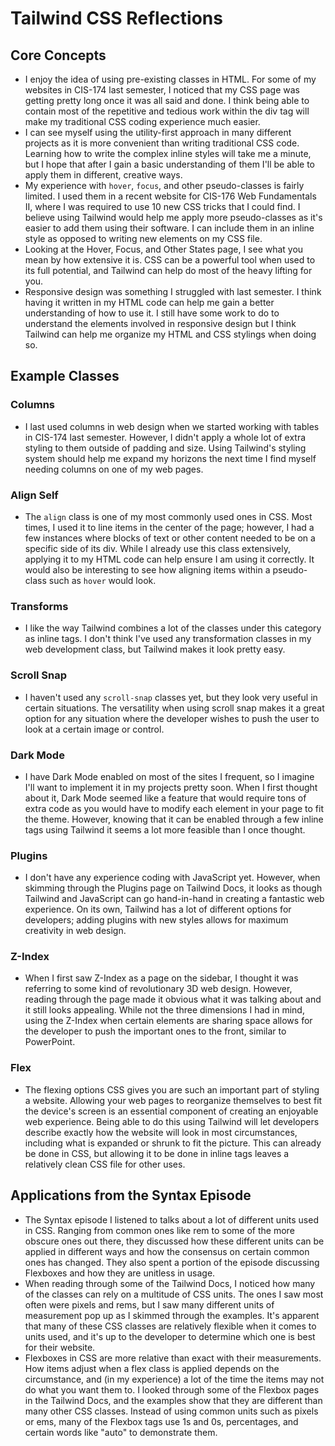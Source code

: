 # Tailwind CSS Reflections

## Core Concepts

* I enjoy the idea of using pre-existing classes in HTML. For some of my websites in CIS-174 last semester, I noticed that my CSS page was getting pretty long once it was all said and done. I think being able to
  contain most of the repetitive and tedious work within the div tag will make my traditional CSS coding experience much easier.
* I can see myself using the utility-first approach in many different projects as it is more convenient than writing traditional CSS code. Learning how to write the complex inline styles will take me a minute,
  but I hope that after I gain a basic understanding of them I'll be able to apply them in different, creative ways.
* My experience with `hover`, `focus`, and other pseudo-classes is fairly limited. I used them in a recent website for CIS-176 Web Fundamentals II, where I was required to use 10 new CSS tricks that I could find.
  I believe using Tailwind would help me apply more pseudo-classes as it's easier to add them using their software. I can include them in an inline style as opposed to writing new elements on my CSS file.
* Looking at the Hover, Focus, and Other States page, I see what you mean by how extensive it is. CSS can be a powerful tool when used to its full potential, and Tailwind can help do most of the heavy lifting for you.
* Responsive design was something I struggled with last semester. I think having it written in my HTML code can help me gain a better understanding of how to use it. I still have some work to do to understand the
  elements involved in responsive design but I think Tailwind can help me organize my HTML and CSS stylings when doing so.

## Example Classes

### Columns
* I last used columns in web design when we started working with tables in CIS-174 last semester. However, I didn't apply a whole lot of extra styling to them outside of padding and size. Using Tailwind's styling system should
  help me expand my horizons the next time I find myself needing columns on one of my web pages.

### Align Self
* The `align` class is one of my most commonly used ones in CSS. Most times, I used it to line items in the center of the page; however, I had a few instances where blocks of text or other content needed to be on a specific side
  of its div. While I already use this class extensively, applying it to my HTML code can help ensure I am using it correctly. It would also be interesting to see how aligning items within a pseudo-class such as `hover` would look.

### Transforms
* I like the way Tailwind combines a lot of the classes under this category as inline tags. I don't think I've used any transformation classes in my web development class, but Tailwind makes it look pretty easy.

### Scroll Snap
* I haven't used any `scroll-snap` classes yet, but they look very useful in certain situations. The versatility when using scroll snap makes it a great option for any situation where the developer wishes to push the user to
  look at a certain image or control.

### Dark Mode
* I have Dark Mode enabled on most of the sites I frequent, so I imagine I'll want to implement it in my projects pretty soon. When I first thought about it, Dark Mode seemed like a feature that would require tons of extra code
  as you would have to modify each element in your page to fit the theme. However, knowing that it can be enabled through a few inline tags using Tailwind it seems a lot more feasible than I once thought.

### Plugins
* I don't have any experience coding with JavaScript yet. However, when skimming through the Plugins page on Tailwind Docs, it looks as though Tailwind and JavaScript can go hand-in-hand in creating a fantastic web experience.
  On its own, Tailwind has a lot of different options for developers; adding plugins with new styles allows for maximum creativity in web design.

### Z-Index
* When I first saw Z-Index as a page on the sidebar, I thought it was referring to some kind of revolutionary 3D web design. However, reading through the page made it obvious what it was talking about and it still looks appealing.
  While not the three dimensions I had in mind, using the Z-Index when certain elements are sharing space allows for the developer to push the important ones to the front, similar to PowerPoint.

### Flex
* The flexing options CSS gives you are such an important part of styling a website. Allowing your web pages to reorganize themselves to best fit the device's screen is an essential component of creating an enjoyable web experience.
  Being able to do this using Tailwind will let developers describe exactly how the website will look in most circumstances, including what is expanded or shrunk to fit the picture. This can already be done in CSS, but allowing it
  to be done in inline tags leaves a relatively clean CSS file for other uses.

## Applications from the Syntax Episode

* The Syntax episode I listened to talks about a lot of different units used in CSS. Ranging from common ones like rem to some of the more obscure ones out there, they discussed how these different units can be applied in different
  ways and how the consensus on certain common ones has changed. They also spent a portion of the episode discussing Flexboxes and how they are unitless in usage.
* When reading through some of the Tailwind Docs, I noticed how many of the classes can rely on a multitude of CSS units. The ones I saw most often were pixels and rems, but I saw many different units of measurement pop up as I
  skimmed through the examples. It's apparent that many of these CSS classes are relatively flexible when it comes to units used, and it's up to the developer to determine which one is best for their website.
* Flexboxes in CSS are more relative than exact with their measurements. How items adjust when a flex class is applied depends on the circumstance, and (in my experience) a lot of the time the items may not do what you want them to.
  I looked through some of the Flexbox pages in the Tailwind Docs, and the examples show that they are different than many other CSS classes. Instead of using common units such as pixels or ems, many of the Flexbox tags use 1s and 0s,
  percentages, and certain words like "auto" to demonstrate them.
